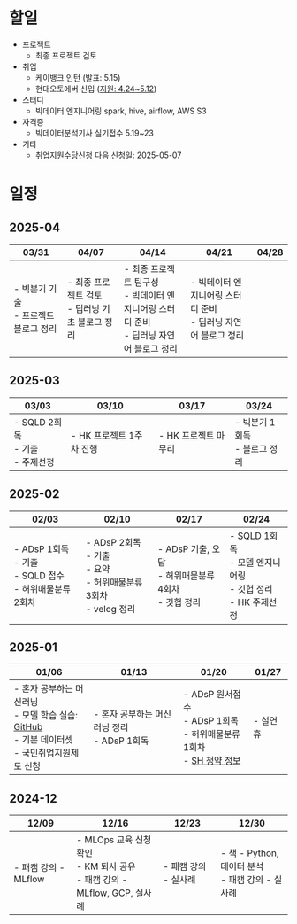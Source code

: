 
# 할일
- 프로젝트
  - 최종 프로젝트 검토
- 취업
  - 케이뱅크 인턴 (발표: 5.15)
  - 현대오토에버 신입 ([지원: 4.24~5.12](https://litt.ly/hyundai_autoever)) 
- 스터디
  - 빅데이터 엔지니어링 spark, hive, airflow, AWS S3
- 자격증
  - 빅데이터분석기사 실기접수	5.19~23
- 기타
  - [취업지원수당신청](https://www.work24.go.kr/ua/t/b/1100/selectEmpmActFlflMngn.do) 다음 신청일: 2025-05-07
  
# 일정
## 2025-04

| 03/31                                      | 04/07            | 04/14        | 04/21                          | 04/28|
|--------------------------------------------|------------------|--------------|---------------------------------|---|
| - 빅분기 기출<br>- 프로젝트 블로그 정리       |  - 최종 프로젝트 검토<br>- 딥러닝 기초 블로그 정리    | - 최종 프로젝트 팀구성<br>- 빅데이터 엔지니어링 스터디 준비<br>- 딥러닝 자연어 블로그 정리  | - 빅데이터 엔지니어링 스터디 준비<br>- 딥러닝 자연어 블로그 정리 |  | 

## 2025-03

| 03/03                                      | 03/10            | 03/17        | 03/24                          |
|--------------------------------------------|------------------|--------------|---------------------------------|
| - SQLD 2회독<br>- 기출<br>- 주제선정        | - HK 프로젝트 1주차 진행  | - HK 프로젝트 마무리   | - 빅분기 1회독<br>- 블로그 정리 |


## 2025-02

| 02/03                                                         | 02/10                                                              | 02/17                                                                 | 02/24                                        |
|----------------------------------------------------------------|---------------------------------------------------------------------|------------------------------------------------------------------------|-----------------------------------------------|
| - ADsP 1회독<br>- 기출<br>- SQLD 접수<br>- 허위매물분류 2회차 | - ADsP 2회독<br>- 기출<br>- 요약<br>- 허위매물분류 3회차<br>- velog 정리 | - ADsP 기출, 오답<br>- 허위매물분류 4회차<br>- 깃헙 정리               | - SQLD 1회독<br>- 모델 엔지니어링<br>- 깃헙 정리<br>- HK 주제선정 |


## 2025-01

| 01/06                                                                                                  | 01/13                              | 01/20                                                                                                                              | 01/27   |
|---------------------------------------------------------------------------------------------------------|------------------------------------|-------------------------------------------------------------------------------------------------------------------------------------|---------|
| - 혼자 공부하는 머신러닝<br>- 모델 학습 실습: [GitHub](https://github.com/choikwangil95/ML_Model_Loan_Repayment_Prediction)<br>- 기본 데이터셋<br>- 국민취업지원제도 신청 | - 혼자 공부하는 머신러닝 정리<br>- ADsP 1회독 | - ADsP 원서접수<br>- ADsP 1회독<br>- 허위매물분류 1회차<br>- [SH 청약 정보](https://blog.naver.com/together_sh/223706036592?trackingCode=rss) | - 설연휴 |


## 2024-12

| 12/09                | 12/16                                                                                                                                                          | 12/23           | 12/30                              |
|----------------------|----------------------------------------------------------------------------------------------------------------------------------------------------------------|-----------------|-------------------------------------|
| - 패캠 강의 - MLflow | - MLOps 교육 신청 확인<br>- KM 퇴사 공유<br>- 패캠 강의 - MLflow, GCP, 실사례                                                                                   | - 패캠 강의 - 실사례 | - 책 - Python, 데이터 분석<br>- 패캠 강의 - 실사례 |

